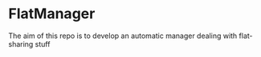 # FlatManager
The aim of this repo is to develop an automatic manager dealing with flat-sharing stuff

